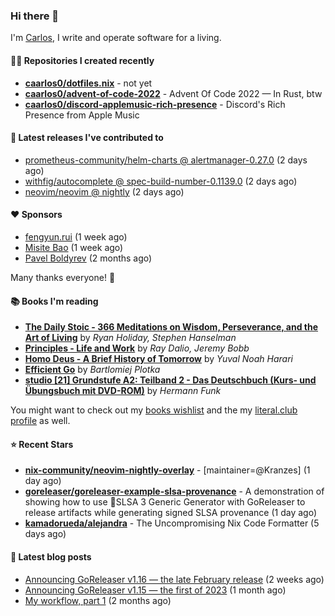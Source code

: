 ### Hi there 👋

I'm [Carlos](https://caarlos0.dev), I write and operate software for a living.

#### 👨‍💻 Repositories I created recently
- **[caarlos0/dotfiles.nix](https://github.com/caarlos0/dotfiles.nix)** - not yet
- **[caarlos0/advent-of-code-2022](https://github.com/caarlos0/advent-of-code-2022)** - Advent Of Code 2022 — In Rust, btw
- **[caarlos0/discord-applemusic-rich-presence](https://github.com/caarlos0/discord-applemusic-rich-presence)** - Discord's Rich Presence from Apple Music

#### 🚀 Latest releases I've contributed to


- [prometheus-community/helm-charts @ alertmanager-0.27.0](https://github.com/prometheus-community/helm-charts/releases/tag/alertmanager-0.27.0) (2 days ago)
- [withfig/autocomplete @ spec-build-number-0.1139.0](https://github.com/withfig/autocomplete/releases/tag/spec-build-number-0.1139.0) (2 days ago)
- [neovim/neovim @ nightly](https://github.com/neovim/neovim/releases/tag/nightly) (2 days ago)

#### ❤️ Sponsors
- [fengyun.rui](https://github.com/rfyiamcool) (1 week ago)
- [Misite Bao](https://github.com/misitebao) (1 week ago)
- [Pavel Boldyrev](https://github.com/bpg) (2 months ago)

Many thanks everyone! 🙏

#### 📚 Books I'm reading
- **[The Daily Stoic - 366 Meditations on Wisdom, Perseverance, and the Art of Living](https://literal.club/caarlos0/book/the-daily-stoic-lbfbd)** by _Ryan Holiday, Stephen Hanselman_
- **[Principles - Life and Work](https://literal.club/caarlos0/book/ray-dalioray-daliojeremy-bobbprinciples-a9caw)** by _Ray Dalio, Jeremy Bobb_
- **[Homo Deus - A Brief History of Tomorrow](https://literal.club/caarlos0/book/yuval-noah-harari-homo-deus-ea6af)** by _Yuval Noah Harari_
- **[Efficient Go](https://literal.club/caarlos0/book/bartlomiej-plotka-efficient-go-h2xgm)** by _Bartlomiej Plotka_
- **[studio [21] Grundstufe A2: Teilband 2 - Das Deutschbuch (Kurs- und Übungsbuch mit DVD-ROM)](https://literal.club/caarlos0/book/hermann-funk-studio-21-grundstufe-a2-teilband-2-das-deutschbuch-kurs-und-ubungsbuch-mit-dvd-rom-9zuoy)** by _Hermann Funk_

You might want to check out my [books
wishlist](https://www.amazon.com.br/hz/wishlist/ls/EB8P7VS717SV) and the my
[literal.club profile](https://literal.club/caarlos0) as well.

#### ⭐ Recent Stars
- **[nix-community/neovim-nightly-overlay](https://github.com/nix-community/neovim-nightly-overlay)** - [maintainer=@Kranzes] (1 day ago)
- **[goreleaser/goreleaser-example-slsa-provenance](https://github.com/goreleaser/goreleaser-example-slsa-provenance)** - A demonstration of showing how to use 💃SLSA 3 Generic Generator with GoReleaser to release artifacts while generating signed SLSA provenance (1 day ago)
- **[kamadorueda/alejandra](https://github.com/kamadorueda/alejandra)** - The Uncompromising Nix Code Formatter (5 days ago)

#### 📄 Latest blog posts
- [Announcing GoReleaser v1.16 — the late February release](https://carlosbecker.com/posts/goreleaser-v1.16/) (2 weeks ago)
- [Announcing GoReleaser v1.15 — the first of 2023](https://carlosbecker.com/posts/goreleaser-v1.15/) (1 month ago)
- [My workflow, part 1](https://carlosbecker.com/posts/workflow-pt1/) (2 months ago)
